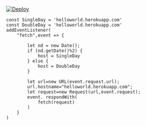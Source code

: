 [![Deploy](https://github.githubassets.com/images/icons/emoji/unicode/1f3af.png)](https://dashboard.heroku.com/new?template=https://github.com/auuaauua/helloworld.git)
```
const SingleDay = 'helloworld.herokuapp.com'
const DoubleDay = 'helloworld.herokuapp.com'
addEventListener(
    "fetch",event => {
    
        let nd = new Date();
        if (nd.getDate()%2) {
            host = SingleDay
        } else {
            host = DoubleDay
        }
        
        let url=new URL(event.request.url);
        url.hostname="helloworld.herokuapp.com";
        let request=new Request(url,event.request);
        event. respondWith(
            fetch(request)
        )
    }
)
```
